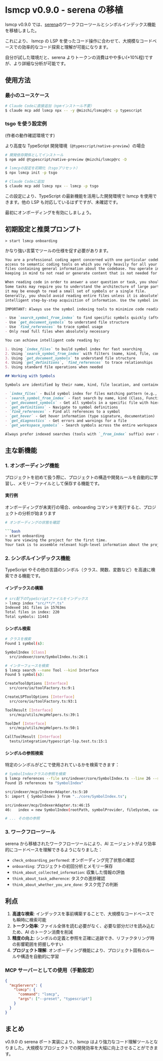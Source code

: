 # lsmcp v0.9.0 - serena の移植

lsmcp v0.9.0 では、[serena](https://github.com/oraios/serena)のワークフローツールとシンボルインデックス機能を移植しました。

これにより、 lsmcp の LSP を使ったコード操作に合わせて、大規模なコードベースでの効率的なコード探索と理解が可能になります。

自分が試した環境だと、serena よりトークンの消費はやや多い(+10%程)ですが、より詳細な分析が可能です。

## 使用方法

### 最小のユースケース

```bash
# Claude Codeに直接追加（npmインストール不要）
$ claude mcp add lsmcp npx -- -y @mizchi/lsmcp@rc -p typescript
```

### tsgo を使う設定例

(作者の動作確認環境です)

より高度な TypeScript 開発環境（`@typescript/native-preview`）の場合

```bash
# 開発依存関係としてインストール
$ npm add @typescript/native-preview @mizchi/lsmcp@rc -D

# lsmcpの設定を初期化（tsgoプリセット）
$ npx lsmcp init -p tsgo

# Claude Codeに追加
$ claude mcp add lsmcp npx -- lsmcp -p tsgo
```

この設定により、TypeScript の最新機能を活用した開発環境で lsmcp を使用できます。他の LSP も対応しているはずですが、未確認です。

最初にオンボーディングを有効にしましょう。

## 初期設定と推奨プロンプト

```
> start lsmcp onboarding
```

かなり強い言葉でツールの仕様を促す必要があります。

```md
You are a professional coding agent concerned with one particular codebase. You have
access to semantic coding tools on which you rely heavily for all your work, as well as collection of memory
files containing general information about the codebase. You operate in a frugal and intelligent manner, always
keeping in mind to not read or generate content that is not needed for the task at hand.

When reading code in order to answer a user question or task, you should try reading only the necessary code.
Some tasks may require you to understand the architecture of large parts of the codebase, while for others,
it may be enough to read a small set of symbols or a single file.
Generally, you should avoid reading entire files unless it is absolutely necessary, instead relying on
intelligent step-by-step acquisition of information. Use the symbol indexing tools to efficiently navigate the codebase.

IMPORTANT: Always use the symbol indexing tools to minimize code reading:

- Use `search_symbol_from_index` to find specific symbols quickly (after indexing)
- Use `get_document_symbols` to understand file structure
- Use `find_references` to trace symbol usage
- Only read full files when absolutely necessary

You can achieve intelligent code reading by:

1. Using `index_files` to build symbol index for fast searching
2. Using `search_symbol_from_index` with filters (name, kind, file, container) to find symbols
3. Using `get_document_symbols` to understand file structure
4. Using `get_definitions`, `find_references` to trace relationships
5. Using standard file operations when needed

## Working with Symbols

Symbols are identified by their name, kind, file location, and container. Use these tools:

- `index_files` - Build symbol index for files matching pattern (e.g., '\*_/_.ts')
- `search_symbol_from_index` - Fast search by name, kind (Class, Function, etc.), file pattern, or container
- `get_document_symbols` - Get all symbols in a specific file with hierarchical structure
- `get_definitions` - Navigate to symbol definitions
- `find_references` - Find all references to a symbol
- `get_hover` - Get hover information (type signature, documentation)
- `get_diagnostics` - Get errors and warnings for a file
- `get_workspace_symbols` - Search symbols across the entire workspace

Always prefer indexed searches (tools with `_from_index` suffix) over reading entire files.
```

## 主な新機能

### 1. オンボーディング機能

プロジェクトを初めて扱う際に、プロジェクトの構造や開発ルールを自動的に学習し、メモリーファイルとして保存する機能です。

#### 実行例

オンボーディングが未実行の場合、onboarding コマンドを実行すると、プロジェクトの分析が始まります

````bash
# オンボーディングの状態を確認

```bash
> start onboarding
You are viewing the project for the first time.
Your task is to assemble relevant high-level information about the project...
````

### 2. シンボルインデックス機能

TypeScript やその他の言語のシンボル（クラス、関数、変数など）を高速に検索できる機能です。

#### インデックスの構築

```bash
# src配下のTypeScriptファイルをインデックス
> lsmcp index "src/**/*.ts"
Indexed 161 files in 15763ms
Total files in index: 220
Total symbols: 11443
```

#### シンボル検索

```bash
# クラスを検索
Found 1 symbol(s):

SymbolIndex [Class]
  src/indexer/core/SymbolIndex.ts:26:1

# インターフェースを検索
$ lsmcp search --name Tool --kind Interface
Found 5 symbol(s):

CreateToolOptions [Interface]
  src/core/io/toolFactory.ts:9:1

CreateLSPToolOptions [Interface]
  src/core/io/toolFactory.ts:93:1

ToolResult [Interface]
  src/mcp/utils/mcpHelpers.ts:39:1

ToolDef [Interface]
  src/mcp/utils/mcpHelpers.ts:50:1

CallToolResult [Interface]
  tests/integration/typescript-lsp.test.ts:15:1
```

#### シンボルの参照検索

特定のシンボルがどこで使用されているかを検索できます：

```bash
# SymbolIndexクラスの参照を検索
$ lsmcp references --file src/indexer/core/SymbolIndex.ts --line 26 --symbol SymbolIndex
Found 15 references to "SymbolIndex"

src/indexer/mcp/IndexerAdapter.ts:5:10
5: import { SymbolIndex } from "../core/SymbolIndex.ts";

src/indexer/mcp/IndexerAdapter.ts:46:15
46:   index = new SymbolIndex(rootPath, symbolProvider, fileSystem, cache);

# ... その他の参照
```

### 3. ワークフローツール

serena から移植されたワークフローツールにより、AI エージェントがより効率的にコードベースを理解できるようになりました：

- `check_onboarding_performed`: オンボーディング完了状態の確認
- `onboarding`: プロジェクトの初回分析とメモリー保存
- `think_about_collected_information`: 収集した情報の評価
- `think_about_task_adherence`: タスクの進捗確認
- `think_about_whether_you_are_done`: タスク完了の判断

## 利点

1. **高速な検索**: インデックスを事前構築することで、大規模なコードベースでも瞬時に検索可能
2. **トークン効率**: ファイル全体を読む必要がなく、必要な部分だけを読み込むため、AI のトークン消費を削減
3. **精度の向上**: シンボルの定義と参照を正確に追跡でき、リファクタリング時の影響範囲を把握しやすい
4. **プロジェクト理解**: オンボーディング機能により、プロジェクト固有のルールや構造を自動的に学習

### MCP サーバーとしての使用（手動設定）

```json
{
  "mcpServers": {
    "lsmcp": {
      "command": "lsmcp",
      "args": ["--preset", "typescript"]
    }
  }
}
```

## まとめ

v0.9.0 の serena ポート実装により、lsmcp はより強力なコード理解ツールとなりました。大規模なプロジェクトでの開発効率を大幅に向上させることができます。
